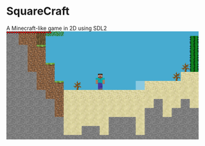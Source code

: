 # SquareCraft
A Minecraft-like game in 2D using SDL2
![image](http://github.com/AdamYuan/SquareCraft/raw/master/screenshot/1.png)
